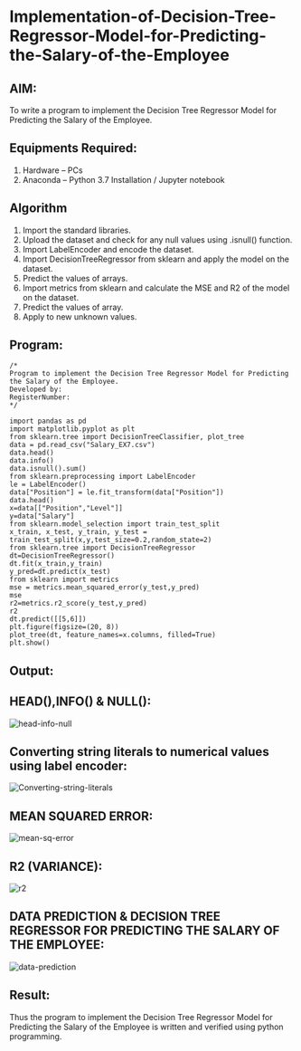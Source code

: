 # Implementation-of-Decision-Tree-Regressor-Model-for-Predicting-the-Salary-of-the-Employee

## AIM:
To write a program to implement the Decision Tree Regressor Model for Predicting the Salary of the Employee.

## Equipments Required:
1. Hardware – PCs
2. Anaconda – Python 3.7 Installation / Jupyter notebook

## Algorithm
1. Import the standard libraries.
2. Upload the dataset and check for any null values using .isnull() function.
3. Import LabelEncoder and encode the dataset.
4. Import DecisionTreeRegressor from sklearn and apply the model on the dataset.
5. Predict the values of arrays.
6. Import metrics from sklearn and calculate the MSE and R2 of the model on the dataset.
7. Predict the values of array.
8. Apply to new unknown values.

## Program:
```
/*
Program to implement the Decision Tree Regressor Model for Predicting the Salary of the Employee.
Developed by: 
RegisterNumber:  
*/

import pandas as pd
import matplotlib.pyplot as plt
from sklearn.tree import DecisionTreeClassifier, plot_tree
data = pd.read_csv("Salary_EX7.csv")
data.head()
data.info()
data.isnull().sum()
from sklearn.preprocessing import LabelEncoder
le = LabelEncoder()
data["Position"] = le.fit_transform(data["Position"])
data.head()
x=data[["Position","Level"]]
y=data["Salary"]
from sklearn.model_selection import train_test_split
x_train, x_test, y_train, y_test = train_test_split(x,y,test_size=0.2,random_state=2)
from sklearn.tree import DecisionTreeRegressor
dt=DecisionTreeRegressor()
dt.fit(x_train,y_train)
y_pred=dt.predict(x_test)
from sklearn import metrics
mse = metrics.mean_squared_error(y_test,y_pred)
mse
r2=metrics.r2_score(y_test,y_pred)
r2
dt.predict([[5,6]])
plt.figure(figsize=(20, 8))
plot_tree(dt, feature_names=x.columns, filled=True)
plt.show()

```

## Output:

## HEAD(),INFO() & NULL():

![head-info-null](https://github.com/user-attachments/assets/d9a62958-6f4b-4fbb-8c7a-c08254a29569)

## Converting string literals to numerical values using label encoder:

![Converting-string-literals](https://github.com/user-attachments/assets/9ef2a632-94dd-4be0-a7ba-fee2ae063522)

## MEAN SQUARED ERROR:

![mean-sq-error](https://github.com/user-attachments/assets/5e87fbd4-6833-453b-96b4-ebf44c5dc64b)

## R2 (VARIANCE):

![r2](https://github.com/user-attachments/assets/47eb4a4b-14f3-40ed-b69b-d2e942471819)

## DATA PREDICTION & DECISION TREE REGRESSOR FOR PREDICTING THE SALARY OF THE EMPLOYEE:

![data-prediction](https://github.com/user-attachments/assets/2435df53-34be-463e-bdc6-2f4259286c81)


## Result:
Thus the program to implement the Decision Tree Regressor Model for Predicting the Salary of the Employee is written and verified using python programming.
